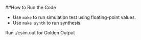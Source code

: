 ##How to Run the Code

- Use ```make``` to run simulation test using floating-point values.
- Use ```make synth``` to run synthesis.

Run ./csim.out for Golden Output
